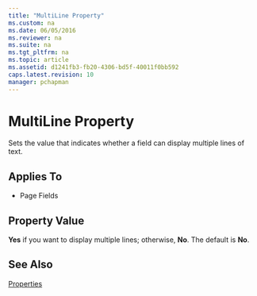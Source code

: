 ```yaml
---
title: "MultiLine Property"
ms.custom: na
ms.date: 06/05/2016
ms.reviewer: na
ms.suite: na
ms.tgt_pltfrm: na
ms.topic: article
ms.assetid: d1241fb3-fb20-4306-bd5f-40011f0bb592
caps.latest.revision: 10
manager: pchapman
---
```

# MultiLine Property
Sets the value that indicates whether a field can display multiple lines of text.  
  
## Applies To  
  
-   Page Fields  
  
## Property Value  
 **Yes** if you want to display multiple lines; otherwise, **No**. The default is **No**.  
  
## See Also  
 [Properties](Properties.md)